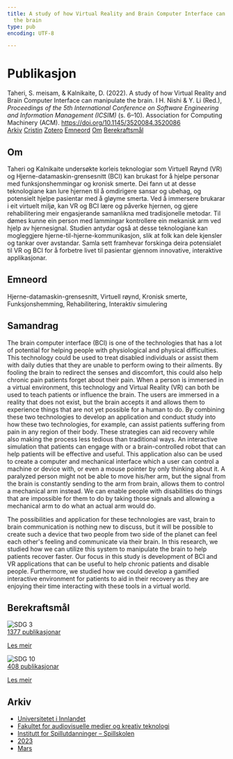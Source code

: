 ```yaml
---
title: A study of how Virtual Reality and Brain Computer Interface can manipulate
  the brain
type: pub
encoding: UTF-8

---
```

<h1>Publikasjon</h1>
<article id="csl-bib-container-DYGY66YR" class="csl-bib-container">
  <div class="csl-bib-body"> <div class="csl-entry">Taheri, S. meisam, &#38; Kalnikaite, D. (2022). A study of how Virtual Reality and Brain Computer Interface can manipulate the brain. I H. Nishi &#38; Y. Li (Red.), <i>Proceedings of the 5th International Conference on Software Engineering and Information Management (ICSIM)</i> (s. 6–10). Association for Computing Machinery (ACM). <a href="https://doi.org/10.1145/3520084.3520086">https://doi.org/10.1145/3520084.3520086</a></div> </div>
  <div class="csl-bib-buttons">
    <a href="#taxonomy-article-DYGY66YR" alt="archive" class="csl-bib-button">Arkiv</a>
    <a href="https://app.cristin.no/results/show.jsf?id=2137204" alt="Cristin" class="csl-bib-button">Cristin</a>
    <a href="http://zotero.org/groups/5881554/items/DYGY66YR" alt="Zotero" class="csl-bib-button">Zotero</a>
    <a href="#keywords-article-DYGY66YR" alt="keywords" class="csl-bib-button">Emneord</a>
    <a href="#about-article-DYGY66YR" alt="about_pub" class="csl-bib-button">Om</a>
    <a href="#sdg-article-DYGY66YR" alt="sdg" class="csl-bib-button">Berekraftsmål</a>
  </div>
  <div id="csl-bib-meta-container-DYGY66YR"></div>
</article>
<div id="csl-bib-meta-DYGY66YR" class="csl-bib-meta">
  <article id="about-article-DYGY66YR" class="about_pub-article">
    <h1>Om</h1>
    Taheri og Kalnikaite undersøkte korleis teknologiar som Virtuell Røynd (VR) og Hjerne-datamaskin-grensesnitt (BCI) kan brukast for å hjelpe personar med funksjonshemmingar og kronisk smerte. Dei fann ut at desse teknologiane kan lure hjernen til å omdirigere sansar og ubehag, og potensielt hjelpe pasientar med å gløyme smerta. Ved å immersere brukarar i eit virtuelt miljø, kan VR og BCI lære og påverke hjernen, og gjere rehabilitering meir engasjerande samanlikna med tradisjonelle metodar. Til dømes kunne ein person med lammingar kontrollere ein mekanisk arm ved hjelp av hjernesignal. Studien antydar også at desse teknologiane kan mogleggjere hjerne-til-hjerne-kommunikasjon, slik at folk kan dele kjensler og tankar over avstandar. Samla sett framhevar forskinga deira potensialet til VR og BCI for å forbetre livet til pasientar gjennom innovative, interaktive applikasjonar.
  </article>
  <article id="keywords-article-DYGY66YR" class="keywords-article">
    <h1>Emneord</h1>
    Hjerne-datamaskin-grensesnitt, Virtuell røynd, Kronisk smerte, Funksjonshemming, Rehabilitering, Interaktiv simulering
  </article>
  <article id="abstract-article-DYGY66YR" class="abstract-article">
    <h1>Samandrag</h1>
    The brain computer interface (BCI) is one of the technologies that has a lot of potential for helping people with physiological and physical difficulties. This technology could be used to treat disabled individuals or assist them with daily duties that they are unable to perform owing to their ailments. By fooling the brain to redirect the senses and discomfort, this could also help chronic pain patients forget about their pain. When a person is immersed in a virtual environment, this technology and Virtual Reality (VR) can both be used to teach patients or influence the brain. The users are immersed in a reality that does not exist, but the brain accepts it and allows them to experience things that are not yet possible for a human to do. By combining these two technologies to develop an application and conduct study into how these two technologies, for example, can assist patients suffering from pain in any region of their body. These strategies can aid recovery while also making the process less tedious than traditional ways. An interactive simulation that patients can engage with or a brain-controlled robot that can help patients will be effective and useful. This application also can be used to create a computer and mechanical interface which a user can control a machine or device with, or even a mouse pointer by only thinking about it. A paralyzed person might not be able to move his/her arm, but the signal from the brain is constantly sending to the arm from brain, allows them to control a mechanical arm instead. We can enable people with disabilities do things that are impossible for them to do by taking those signals and allowing a mechanical arm to do what an actual arm would do. 
 
The possibilities and application for these technologies are vast, brain to brain communication is nothing new to discuss, but it will be possible to create such a device that two people from two side of the planet can feel each other's feeling and communicate via their brain. In this research, we studied how we can utilize this system to manipulate the brain to help patients recover faster. Our focus in this study is development of BCI and VR applications that can be useful to help chronic patients and disable people. Furthermore, we studied how we could develop a gamified interactive environment for patients to aid in their recovery as they are enjoying their time interacting with these tools in a virtual world.
  </article>
  <article id="sdg-article-DYGY66YR" class="sdg-article">
    <h1>Berekraftsmål</h1>
    <div class="sdg-container"><div id="sdg3" class="sdg">
        <img src="{{< params subfolder >}}images/sdg/sdg03_nn.png" class="image" alt="SDG 3">
        <div class="sdg-overlay">
          <a href="{{< params subfolder >}}nn/archive/?sdg=3#archive" class="sdg-publication-count"><span>1377</span> publikasjonar</a>
          <p><a href="https://fn.no/om-fn/fns-baerekraftsmaal/god-helse-og-livskvalitet?lang=nno-NO" class="sdg-read-more">Les meir</a></p>
        </div>
      </div> <div id="sdg10" class="sdg">
        <img src="{{< params subfolder >}}images/sdg/sdg10_nn.png" class="image" alt="SDG 10">
        <div class="sdg-overlay">
          <a href="{{< params subfolder >}}nn/archive/?sdg=10#archive" class="sdg-publication-count"><span>408</span> publikasjonar</a>
          <p><a href="https://fn.no/om-fn/fns-baerekraftsmaal/mindre-ulikhet?lang=nno-NO" class="sdg-read-more">Les meir</a></p>
        </div>
      </div></div>
  </article>
  <article id="taxonomy-article-DYGY66YR" class="taxonomy-article">
    <h1>Arkiv</h1>
    <ul>
      <li><a href="{{< params subfolder >}}nn/archive/?key=3DCRN523">Universitetet i Innlandet</a></li>
      <li><a href="{{< params subfolder >}}nn/archive/?key=8XUDF4FD">Fakultet for audiovisuelle medier og kreativ teknologi</a></li>
      <li><a href="{{< params subfolder >}}nn/archive/?key=BG42VG37">Institutt for Spillutdanninger – Spillskolen</a></li>
      <li><a href="{{< params subfolder >}}nn/archive/?key=RDJM7INQ">2023</a></li>
      <li><a href="{{< params subfolder >}}nn/archive/?key=K2N9LVS8">Mars</a></li>
    </ul>
  </article>
</div>
